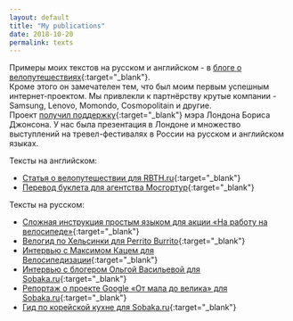 ```yaml
---
layout: default
title: "My publications"
date: 2018-10-20
permalink: texts
---
```


Примеры моих текстов на русском и английском - в [блоге о велопутешествиях](http://2girls2bikes.com){:target="\_blank"}.  
Кроме этого он замечателен тем, что был моим первым успешным интернет-проектом. Мы привлекли к партнёрству крутые компании - Samsung, Lenovo, Momondo, Cosmopolitain и другие.  
Проект [получил поддержку](https://2girls2bikes.com/mayoroflondon/){:target="\_blank"} мэра Лондона Бориса Джонсона.
У нас была презентация в Лондоне и множество выступлений на тревел-фестивалях в России на русском и английском языках.

Тексты на английском:

- [Статья о велопутешествии для RBTH.ru](https://www.rbth.com/arts/2014/08/30/pedal_power_russian_girls_explore_britain_and_ireland_by_bike_39319.html){:target="\_blank"}
- [Перевод буклета для агентства Мосгортур](https://drive.google.com/file/d/0B-XudFRANjTbR2Z5eDljeS10SWZPem1Lc2EyZ2VyREZ1TnRz/view?usp=sharing){:target="\_blank"}

Тексты на русском:

- [Сложная инструкция простым языком для акции «На работу на велосипеде»](https://bike2work.ru/pitstop-diy){:target="\_blank"}
- [Велогид по Хельсинки для Perrito Burrito](https://perito-burrito.com/posts/velo-helsinki){:target="\_blank"}
- [Интервью с Максимом Кацем для Велосипедизации](https://vk.com/velosipedization?w=wall-26516961_27118){:target="\_blank"}
- [Интервью с блогером Ольгой Васильевой для Sobaka.ru](images/texts/olya_03_12.jpg){:target="\_blank"}
- [Репортаж о проекте Google «От мала до велика» для Sobaka.ru](http://www.sobaka.ru/city/internet/81972){:target="\_blank"}
- [Гид по корейской кухне для Sobaka.ru](http://www.sobaka.ru/lifestyle/travel/74126){:target="\_blank"}

